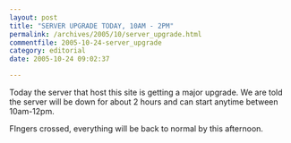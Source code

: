 ```yaml
---
layout: post
title: "SERVER UPGRADE TODAY, 10AM - 2PM"
permalink: /archives/2005/10/server_upgrade.html
commentfile: 2005-10-24-server_upgrade
category: editorial
date: 2005-10-24 09:02:37

---
```


Today the server that host this site is getting a major upgrade. We are told the server will be down for about 2 hours and can start anytime between 10am-12pm.

FIngers crossed, everything will be back to normal by this afternoon.
